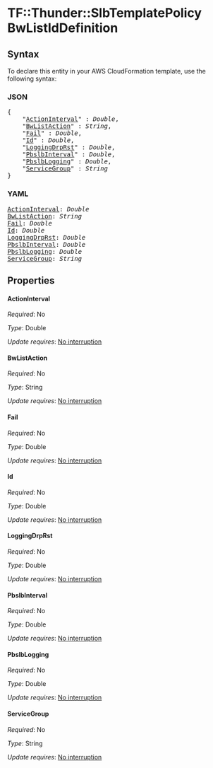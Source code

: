 # TF::Thunder::SlbTemplatePolicy BwListIdDefinition

## Syntax

To declare this entity in your AWS CloudFormation template, use the following syntax:

### JSON

<pre>
{
    "<a href="#actioninterval" title="ActionInterval">ActionInterval</a>" : <i>Double</i>,
    "<a href="#bwlistaction" title="BwListAction">BwListAction</a>" : <i>String</i>,
    "<a href="#fail" title="Fail">Fail</a>" : <i>Double</i>,
    "<a href="#id" title="Id">Id</a>" : <i>Double</i>,
    "<a href="#loggingdrprst" title="LoggingDrpRst">LoggingDrpRst</a>" : <i>Double</i>,
    "<a href="#pbslbinterval" title="PbslbInterval">PbslbInterval</a>" : <i>Double</i>,
    "<a href="#pbslblogging" title="PbslbLogging">PbslbLogging</a>" : <i>Double</i>,
    "<a href="#servicegroup" title="ServiceGroup">ServiceGroup</a>" : <i>String</i>
}
</pre>

### YAML

<pre>
<a href="#actioninterval" title="ActionInterval">ActionInterval</a>: <i>Double</i>
<a href="#bwlistaction" title="BwListAction">BwListAction</a>: <i>String</i>
<a href="#fail" title="Fail">Fail</a>: <i>Double</i>
<a href="#id" title="Id">Id</a>: <i>Double</i>
<a href="#loggingdrprst" title="LoggingDrpRst">LoggingDrpRst</a>: <i>Double</i>
<a href="#pbslbinterval" title="PbslbInterval">PbslbInterval</a>: <i>Double</i>
<a href="#pbslblogging" title="PbslbLogging">PbslbLogging</a>: <i>Double</i>
<a href="#servicegroup" title="ServiceGroup">ServiceGroup</a>: <i>String</i>
</pre>

## Properties

#### ActionInterval

_Required_: No

_Type_: Double

_Update requires_: [No interruption](https://docs.aws.amazon.com/AWSCloudFormation/latest/UserGuide/using-cfn-updating-stacks-update-behaviors.html#update-no-interrupt)

#### BwListAction

_Required_: No

_Type_: String

_Update requires_: [No interruption](https://docs.aws.amazon.com/AWSCloudFormation/latest/UserGuide/using-cfn-updating-stacks-update-behaviors.html#update-no-interrupt)

#### Fail

_Required_: No

_Type_: Double

_Update requires_: [No interruption](https://docs.aws.amazon.com/AWSCloudFormation/latest/UserGuide/using-cfn-updating-stacks-update-behaviors.html#update-no-interrupt)

#### Id

_Required_: No

_Type_: Double

_Update requires_: [No interruption](https://docs.aws.amazon.com/AWSCloudFormation/latest/UserGuide/using-cfn-updating-stacks-update-behaviors.html#update-no-interrupt)

#### LoggingDrpRst

_Required_: No

_Type_: Double

_Update requires_: [No interruption](https://docs.aws.amazon.com/AWSCloudFormation/latest/UserGuide/using-cfn-updating-stacks-update-behaviors.html#update-no-interrupt)

#### PbslbInterval

_Required_: No

_Type_: Double

_Update requires_: [No interruption](https://docs.aws.amazon.com/AWSCloudFormation/latest/UserGuide/using-cfn-updating-stacks-update-behaviors.html#update-no-interrupt)

#### PbslbLogging

_Required_: No

_Type_: Double

_Update requires_: [No interruption](https://docs.aws.amazon.com/AWSCloudFormation/latest/UserGuide/using-cfn-updating-stacks-update-behaviors.html#update-no-interrupt)

#### ServiceGroup

_Required_: No

_Type_: String

_Update requires_: [No interruption](https://docs.aws.amazon.com/AWSCloudFormation/latest/UserGuide/using-cfn-updating-stacks-update-behaviors.html#update-no-interrupt)

